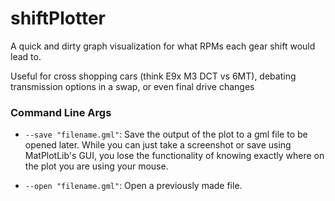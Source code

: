 # shiftPlotter
 A quick and dirty graph visualization for what RPMs each gear shift would lead to.

 Useful for cross shopping cars (think E9x M3 DCT vs 6MT), debating transmission options in a swap, or even final drive changes


### Command Line Args

* `--save "filename.gml"`: Save the output of the plot to a gml file to be opened later. While you can just take a screenshot or save using MatPlotLib's GUI, you lose the functionality of knowing exactly where on the plot you are using your mouse.

* `--open "filename.gml"`: Open a previously made file.
